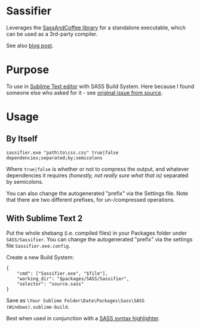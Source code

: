 Sassifier
=========

Leverages the [SassAndCoffee library](https://github.com/xpaulbettsx/SassAndCoffee) for a standalone executable, which can be used as a 3rd-party compiler.

See also [blog post](http://drzaus.com/snippet/standalone-scss-compiler-for-sass-in-sublime-text-2).

Purpose
=======

To use in [Sublime Text editor](http://www.sublimetext.com/) with SASS Build System.  Here because I found someone else who asked for it - see [original issue from source](https://github.com/xpaulbettsx/SassAndCoffee/issues/44).


Usage
=====

By Itself
---------

    sassifier.exe "path\to\css.css" true|false dependencies;separated;by;semicolons

Where `true|false` is whether or not to compress the output, and whatever dependencies it requires _(honestly, not really sure what that is)_ separated by semicolons.

You can also change the autogenerated "prefix" via the Settings file.  Note that there are two different prefixes, for un-/compressed operations.


With Sublime Text 2
-------------------

Put the whole shebang (i.e. compiled files) in your Packages folder under `SASS/Sassifier`.
You can change the autogenerated "prefix" via the settings file `Sassifier.exe.config`.

Create a new Build System:

    {
        "cmd": ["Sassifier.exe", "$file"],
        "working_dir": "$packages/SASS/Sassifier",
        "selector": "source.sass"
    }

Save as `\Your Sublime Folder\Data\Packages\Sass\SASS (Windows).sublime-build`.

Best when used in conjunction with a [SASS syntax highlighter](https://github.com/nathos/sass-textmate-bundle).